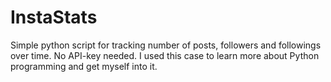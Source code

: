 # InstaStats
Simple python script for tracking number of posts, followers and followings over time. No API-key needed.
I used this case to learn more about Python programming and get myself into it.

